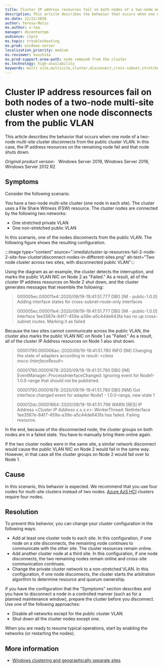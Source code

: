 ```yaml
---
title: Cluster IP address resources fail on both nodes of a two-node multi-site cluster when one node disconnects from the public VLAN
description: This article describes the behavior that occurs when one node of a two-node multi-site cluster disconnects from the public cluster VLAN. In this case, the IP address resources on the remaining node fail and that node shuts down.
ms.date: 12/22/2020
author: Teresa-Motiv
ms.author: v-tea
manager: dscontentpm
audience: itpro
ms.topic: troubleshooting
ms.prod: windows-server
localization_priority: medium
ms.reviewer: kaushika
ms.prod-support-area-path: node removed from the cluster
ms.technology: high-availability
keywords: multi-site,multisite,cluster,disconnect,cross-subnet,stretched,vlan
---
```

# Cluster IP address resources fail on both nodes of a two-node multi-site cluster when one node disconnects from the public VLAN

This article describes the behavior that occurs when one node of a two-node multi-site cluster disconnects from the public cluster VLAN. In this case, the IP address resources on the remaining node fail and that node shuts down.

_Original product version:_ &nbsp; Windows Server 2019, Windows Server 2016, Windows Server 2012 R2

## Symptoms

Consider the following scenario:

You have a two-node multi-site cluster (one node in each site). The cluster uses a File Share Witness (FSW) resource. The cluster nodes are connected by the following two networks:

- One stretched private VLAN
- One non-stretched public VLAN

In this scenario, one of the nodes disconnects from the public VLAN. The following figure shows the resulting configuration.

 :::image type="content" source=".\media\cluster-ip-resources-fail-2-node-2-site-fsw-cluster\disconnect-nodes-in-different-sites.png" alt-text="Two node cluster across two sites, with disconnected public VLAN":::

Using the diagram as an example, the cluster detects the interruption, and marks the public VLAN NIC on Node 2 as "Failed." As a result, all of the cluster IP address resources on Node 2 shut down, and the cluster generates messages that resemble the following:

> 000005ec.000011e4::2020/09/19-19:41:51.777 DBG   [IM - public-1.0.0] Adding interface states for cross-subnet-route-only interfaces
>  
> 000005ec.000011e4::2020/09/19-19:41:51.777 DBG   [IM - public-1.0.0] Interface 1ee3567e-84f7-459a-a39e-a5c44de643fa has no up cross-subnet routes. Marking it as failed

Because the two sites cannot communicate across the public VLAN, the cluster also marks the public VLAN NIC on Node 1 as "Failed." As a result, all of the cluster IP Address resources on Node 1 also shut down.

> 00001790.000006ac::2020/09/19-19:41:51.780 INFO  [IM] Changing the state of adapters according to result: \<*class mscs::InterfaceResult*>
>  
> 00001790.00001678::2020/09/19-19:41:51.780 DBG   [IM] EventManager::ProcessInterfaceChanged: Ignoring event for Node1- 1.0.0-range that should not be published.
>  
> 00001790.00001678::2020/09/19-19:41:51.780 DBG   [NM] Got interface changed event for adapter Node1 - 1.0.0-range, new state 1
>  
> 000012dc.00001664::2020/09/19-19:41:51.796 WARN  [RES] IP Address \<*Cluster IP Address x.x.x.x*>: WorkerThread: NetInterface 1ee3567e-84f7-459a-a39e-a5c44de643fa has failed. Failing resource.

In the end, because of the disconnected node, the cluster groups on both nodes are in a failed state. You have to manually bring them online again.

If the two cluster nodes were in the same site, a similar network disconnect would cause the public VLAN NIC on Node 2 would fail in the same way. However, in that case all the cluster groups on Node 2 would fail over to Node 1.

## Cause

In this scenario, this behavior is expected. We recommend that you use four nodes for multi-site clusters instead of two nodes. [Azure AzS HCI](https://docs.microsoft.com/azure-stack/hci/overview) clusters require four nodes.

## Resolution

To prevent this behavior, you can change your cluster configuration in the following ways:

- Add at least one cluster node to each site. In this configuration, if one node on a site disconnects, the remaining node continues to communicate with the other site. The cluster resources remain online.
- Add another cluster node at a third site. In this configuration, if one node disconnects, the two remaining nodes remain online and cross-site communication continues.
- Change the private cluster network to a non-stretched VLAN. In this configuration, if one node disconnects, the cluster starts the arbitration algorithm to determine resource and quorum ownership.

If you have the configuration that the "Symptoms" section describes and you have to disconnect a node in a controlled manner (such as for a planned maintenance window), prepare the cluster before you disconnect. Use one of the following approaches:

- Disable all networks except for the public cluster VLAN.
- Shut down all the cluster nodes except one.

When you are ready to resume typical operations, start by enabling the networks (or restarting the nodes).

## More information

- [Windows clustering and geographically separate sites](https://support.microsoft.com/office/windows-clustering-and-geographically-separate-sites-851893e6-0ef9-95a2-6b80-88d6635233fe?ui=en-us&rs=en-us&ad=us)
